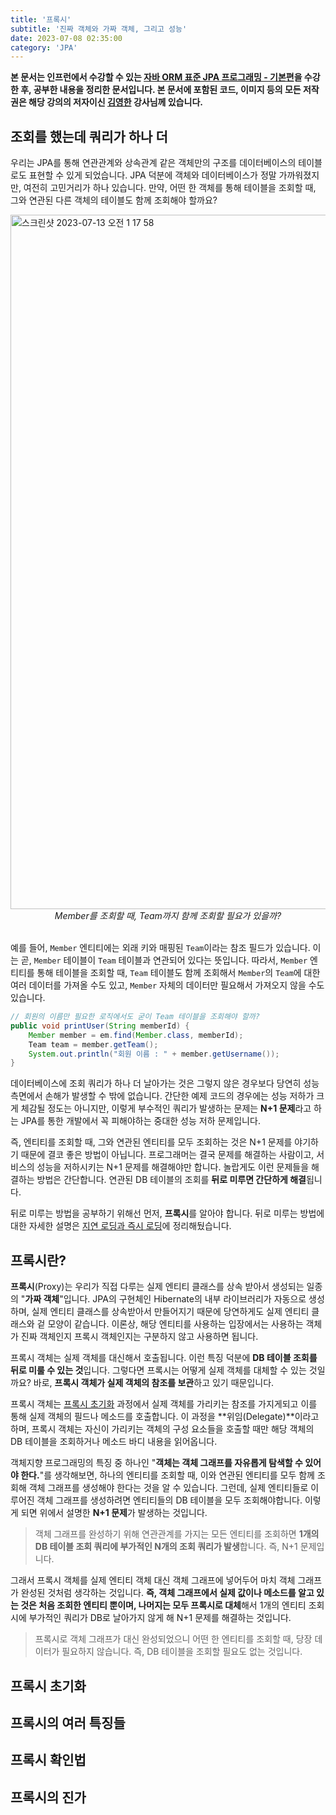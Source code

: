 ```yaml
---
title: '프록시'
subtitle: '진짜 객체와 가짜 객체, 그리고 성능'
date: 2023-07-08 02:35:00
category: 'JPA'
---
```


**본 문서는 인프런에서 수강할 수 있는 [자바 ORM 표준 JPA 프로그래밍 - 기본편](https://www.inflearn.com/course/ORM-JPA-Basic)을 수강한 후, 공부한 내용을 정리한 문서입니다. 본 문서에 포함된 코드, 이미지 등의 모든 저작권은 해당 강의의 저자이신 [김영한](https://inflearn.com/users/@yh) 강사님께 있습니다.**

## 조회를 했는데 쿼리가 하나 더

우리는 JPA를 통해 연관관계와 상속관계 같은 객체만의 구조를 데이터베이스의 테이블로도 표현할 수 있게 되었습니다. JPA 덕분에 객체와 데이터베이스가 정말 가까워졌지만, 여전히 고민거리가 하나 있습니다. 만약, 어떤 한 객체를 통해 테이블을 조회할 때, 그와 연관된 다른 객체의 테이블도 함께 조회해야 할까요?

<img width="1111" alt="스크린샷 2023-07-13 오전 1 17 58" src="https://github.com/hangillee/coderoad.kr/assets/14046092/75311934-a3b9-4d80-88ea-28d9ec1f8302">

<div align="center"><I>Member를 조회할 때, Team까지 함께 조회할 필요가 있을까?</I></div>
<br>

예를 들어, `Member` 엔티티에는 외래 키와 매핑된 `Team`이라는 참조 필드가 있습니다. 이는 곧, `Member` 테이블이 `Team` 테이블과 연관되어 있다는 뜻입니다. 따라서, `Member` 엔티티를 통해 테이블을 조회할 때, `Team` 테이블도 함께 조회해서 `Member`의 `Team`에 대한 여러 데이터를 가져올 수도 있고, `Member` 자체의 데이터만 필요해서 가져오지 않을 수도 있습니다.

```java
// 회원의 이름만 필요한 로직에서도 굳이 Team 테이블을 조회해야 할까?
public void printUser(String memberId) {
    Member member = em.find(Member.class, memberId);
    Team team = member.getTeam();
    System.out.println("회원 이름 : " + member.getUsername());
}
```

데이터베이스에 조회 쿼리가 하나 더 날아가는 것은 그렇지 않은 경우보다 당연히 성능 측면에서 손해가 발생할 수 밖에 없습니다. 간단한 예제 코드의 경우에는 성능 저하가 크게 체감될 정도는 아니지만, 이렇게 부수적인 쿼리가 발생하는 문제는 **N+1 문제**라고 하는 JPA를 통한 개발에서 꼭 피해야하는 중대한 성능 저하 문제입니다.

즉, 엔티티를 조회할 때, 그와 연관된 엔티티를 모두 조회하는 것은 N+1 문제를 야기하기 때문에 결코 좋은 방법이 아닙니다. 프로그래머는 결국 문제를 해결하는 사람이고, 서비스의 성능을 저하시키는 N+1 문제를 해결해야만 합니다. 놀랍게도 이런 문제들을 해결하는 방법은 간단합니다. 연관된 DB 테이블의 조회를 **뒤로 미루면 간단하게 해결**됩니다.

뒤로 미루는 방법을 공부하기 위해선 먼저, **프록시**를 알아야 합니다. 뒤로 미루는 방법에 대한 자세한 설명은 [지연 로딩과 즉시 로딩](https://blog.coderoad.kr/loading)에 정리해뒀습니다.

## 프록시란?

**프록시**(Proxy)는 우리가 직접 다루는 실제 엔티티 클래스를 상속 받아서 생성되는 일종의 "**가짜 객체**"입니다. JPA의 구현체인 Hibernate의 내부 라이브러리가 자동으로 생성하며, 실제 엔티티 클래스를 상속받아서 만들어지기 때문에 당연하게도 실제 엔티티 클래스와 겉 모양이 같습니다. 이론상, 해당 엔티티를 사용하는 입장에서는 사용하는 객체가 진짜 객체인지 프록시 객체인지는 구분하지 않고 사용하면 됩니다.

프록시 객체는 실제 객체를 대신해서 호출됩니다. 이런 특징 덕분에 **DB 테이블 조회를 뒤로 미룰 수 있는 것**입니다. 그렇다면 프록시는 어떻게 실제 객체를 대체할 수 있는 것일까요? 바로, **프록시 객체가 실제 객체의 참조를 보관**하고 있기 때문입니다.

프록시 객체는 [프록시 초기화](#프록시-초기화) 과정에서 실제 객체를 가리키는 참조를 가지게되고 이를 통해 실제 객체의 필드나 메소드를 호출합니다. 이 과정을 **위임(Delegate)**이라고 하며, 프록시 객체는 자신이 가리키는 객체의 구성 요소들을 호출할 때만 해당 객체의 DB 테이블을 조회하거나 메소드 바디 내용을 읽어옵니다.

객체지향 프로그래밍의 특징 중 하나인 "**객체는 객체 그래프를 자유롭게 탐색할 수 있어야 한다.**"를 생각해보면, 하나의 엔티티를 조회할 때, 이와 연관된 엔티티를 모두 함께 조회해 객체 그래프를 생성해야 한다는 것을 알 수 있습니다. 그런데, 실제 엔티티들로 이루어진 객체 그래프를 생성하려면 엔티티들의 DB 테이블을 모두 조회해야합니다. 이렇게 되면 위에서 설명한 **N+1 문제**가 발생하는 것입니다.

> 객체 그래프를 완성하기 위해 연관관계를 가지는 모든 엔티티를 조회하면 **1개의 DB 테이블 조회 쿼리에 부가적인 N개의 조회 쿼리가 발생**합니다. 즉, N+1 문제입니다.

그래서 프록시 객체를 실제 엔티티 객체 대신 객체 그래프에 넣어두어 마치 객체 그래프가 완성된 것처럼 생각하는 것입니다. **즉, 객체 그래프에서 실제 값이나 메소드를 알고 있는 것은 처음 조회한 엔티티 뿐이며, 나머지는 모두 프록시로 대체**해서 1개의 엔티티 조회 시에 부가적인 쿼리가 DB로 날아가지 않게 해 N+1 문제를 해결하는 것입니다.

> 프록시로 객체 그래프가 대신 완성되었으니 어떤 한 엔티티를 조회할 때, 당장 데이터가 필요하지 않습니다. 즉, DB 테이블을 조회할 필요도 없는 것입니다.

## 프록시 초기화

## 프록시의 여러 특징들

## 프록시 확인법

## 프록시의 진가
